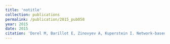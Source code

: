 ```yaml
---
title: 'notitle'
collection: publications
permalink: /publication/2015_pub058
year: 2015
date: 2015
citation: 'Dorel M, Barillot E, Zinovyev A, Kuperstein I. Network-based approaches for drug response prediction and targeted therapy development in cancer. 2015. <i>Biochem Biophys Res Commun.</i> 464(2):386-91.'
---
```

